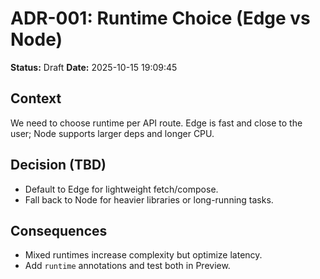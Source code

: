 # ADR-001: Runtime Choice (Edge vs Node)
**Status:** Draft
**Date:** 2025-10-15 19:09:45

## Context
We need to choose runtime per API route. Edge is fast and close to the user; Node supports larger deps and longer CPU.

## Decision (TBD)
- Default to Edge for lightweight fetch/compose.
- Fall back to Node for heavier libraries or long-running tasks.

## Consequences
- Mixed runtimes increase complexity but optimize latency.
- Add `runtime` annotations and test both in Preview.
